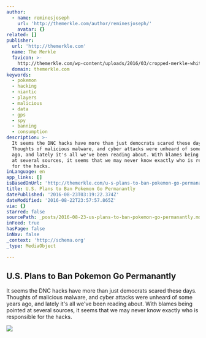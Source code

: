 ```yaml
---
author:
  - name: reminesjoseph
    url: 'http://themerkle.com/author/reminesjoseph/'
    avatar: {}
related: []
publisher:
  url: 'http://themerkle.com'
  name: The Merkle
  favicon: >-
    http://themerkle.com/wp-content/uploads/2016/03/cropped-merkle-white-1-192x192.png
  domain: themerkle.com
keywords:
  - pokemon
  - hacking
  - niantic
  - players
  - malicious
  - data
  - gps
  - spy
  - banning
  - consumption
description: >-
  It seems the DNC hacks have more than just democrats scared these days.
  Thoughts of malicious malware, and cyber attacks were unheard of some years
  ago, and lately it's all we've been reading about. With blames being pointed
  at several sources, it seems that we may never know exactly who is responsible
  for the hacks.
inLanguage: en
app_links: []
isBasedOnUrl: 'http://themerkle.com/u-s-plans-to-ban-pokemon-go-permanantly/'
title: U.S. Plans to Ban Pokemon Go Permanantly
datePublished: '2016-08-23T03:19:22.374Z'
dateModified: '2016-08-22T23:57:57.865Z'
via: {}
starred: false
sourcePath: _posts/2016-08-23-us-plans-to-ban-pokemon-go-permanantly.md
inFeed: true
hasPage: false
inNav: false
_context: 'http://schema.org'
_type: MediaObject

---
```

<article style=""><h1>U.S. Plans to Ban Pokemon Go Permanantly</h1><p>It seems the DNC hacks have more than just democrats scared these days. Thoughts of malicious malware, and cyber attacks were unheard of some years ago, and lately it's all we've been reading about. With blames being pointed at several sources, it seems that we may never know exactly who is responsible for the hacks.</p><img src="http://themerkle.com/wp-content/uploads/2016/08/access-blocked.jpg" /></article>